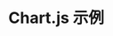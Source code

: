 # Chart.js 示例

<div>
    <canvas id="myChart" width="400" height="200"></canvas>
</div>

<script src="https://cdn.jsdelivr.net/npm/chart.js"></script>
<script>
    const ctx = document.getElementById('myChart').getContext('2d');
    const myChart = new Chart(ctx, {
        type: 'bar',
        data: {
            labels: ['红', '蓝', '黄', '绿', '紫', '橙'],
            datasets: [{
                label: '# 的投票',
                data: [12, 19, 3, 5, 2, 3],
                backgroundColor: [
                    'rgba(255, 99, 132, 0.2)',
                    'rgba(54, 162, 235, 0.2)',
                    'rgba(255, 206, 86, 0.2)',
                    'rgba(75, 192, 192, 0.2)',
                    'rgba(153, 102, 255, 0.2)',
                    'rgba(255, 159, 64, 0.2)'
                ],
                borderColor: [
                    'rgba(255, 99, 132, 1)',
                    'rgba(54, 162, 235, 1)',
                    'rgba(255, 206, 86, 1)',
                    'rgba(75, 192, 192, 1)',
                    'rgba(153, 102, 255, 1)',
                    'rgba(255, 159, 64, 1)'
                ],
                borderWidth: 1
            }]
        },
        options: {
            scales: {
                y: {
                    beginAtZero: true
                }
            }
        });
</script>

